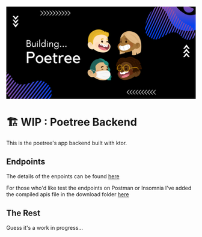 <p align="center">
<a href="https://day8.github.io/re-frame" target="_blank" width="20" rel="noopener noreferrer"><img src="images/discover.png" alt="Poetree Feature Image"></a></p>

# :building_construction: WIP : Poetree Backend
This is the poetree's app backend built with ktor.

## Endpoints
The details of the enpoints can be found [here](https://mambo-bryan.gitbook.io/poetree-api/)

For those who'd like test the endpoints on Postman or Insomnia I've added the compiled apis file in the download folder [here](/downloads)

## The Rest
Guess it's a work in progress... 
